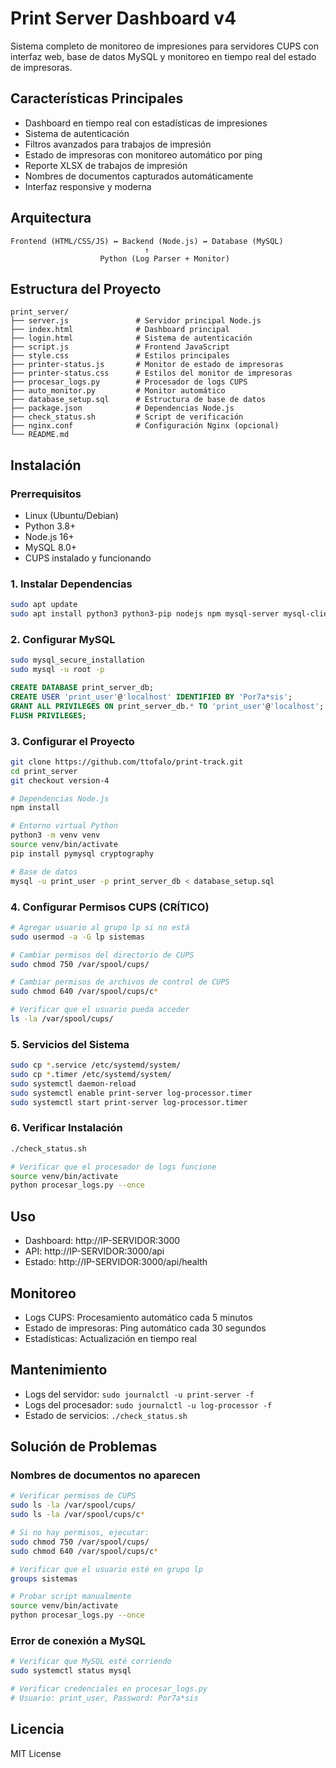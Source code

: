 # Print Server Dashboard v4

Sistema completo de monitoreo de impresiones para servidores CUPS con interfaz web, base de datos MySQL y monitoreo en tiempo real del estado de impresoras.

## Características Principales

- Dashboard en tiempo real con estadísticas de impresiones
- Sistema de autenticación
- Filtros avanzados para trabajos de impresión
- Estado de impresoras con monitoreo automático por ping
- Reporte XLSX de trabajos de impresión
- Nombres de documentos capturados automáticamente
- Interfaz responsive y moderna

## Arquitectura

```
Frontend (HTML/CSS/JS) ↔ Backend (Node.js) ↔ Database (MySQL)
                              ↑
                    Python (Log Parser + Monitor)
```

## Estructura del Proyecto

```
print_server/
├── server.js               # Servidor principal Node.js
├── index.html              # Dashboard principal
├── login.html              # Sistema de autenticación
├── script.js               # Frontend JavaScript
├── style.css               # Estilos principales
├── printer-status.js       # Monitor de estado de impresoras
├── printer-status.css      # Estilos del monitor de impresoras
├── procesar_logs.py        # Procesador de logs CUPS
├── auto_monitor.py         # Monitor automático
├── database_setup.sql      # Estructura de base de datos
├── package.json            # Dependencias Node.js
├── check_status.sh         # Script de verificación
├── nginx.conf              # Configuración Nginx (opcional)
└── README.md
```

## Instalación

### Prerrequisitos
- Linux (Ubuntu/Debian)
- Python 3.8+
- Node.js 16+
- MySQL 8.0+
- CUPS instalado y funcionando

### 1. Instalar Dependencias
```bash
sudo apt update
sudo apt install python3 python3-pip nodejs npm mysql-server mysql-client git cups -y
```

### 2. Configurar MySQL
```bash
sudo mysql_secure_installation
sudo mysql -u root -p
```

```sql
CREATE DATABASE print_server_db;
CREATE USER 'print_user'@'localhost' IDENTIFIED BY 'Por7a*sis';
GRANT ALL PRIVILEGES ON print_server_db.* TO 'print_user'@'localhost';
FLUSH PRIVILEGES;
```

### 3. Configurar el Proyecto
```bash
git clone https://github.com/ttofalo/print-track.git
cd print_server
git checkout version-4

# Dependencias Node.js
npm install

# Entorno virtual Python
python3 -m venv venv
source venv/bin/activate
pip install pymysql cryptography

# Base de datos
mysql -u print_user -p print_server_db < database_setup.sql
```

### 4. Configurar Permisos CUPS (CRÍTICO)
```bash
# Agregar usuario al grupo lp si no está
sudo usermod -a -G lp sistemas

# Cambiar permisos del directorio de CUPS
sudo chmod 750 /var/spool/cups/

# Cambiar permisos de archivos de control de CUPS
sudo chmod 640 /var/spool/cups/c*

# Verificar que el usuario pueda acceder
ls -la /var/spool/cups/
```

### 5. Servicios del Sistema
```bash
sudo cp *.service /etc/systemd/system/
sudo cp *.timer /etc/systemd/system/
sudo systemctl daemon-reload
sudo systemctl enable print-server log-processor.timer
sudo systemctl start print-server log-processor.timer
```

### 6. Verificar Instalación
```bash
./check_status.sh

# Verificar que el procesador de logs funcione
source venv/bin/activate
python procesar_logs.py --once
```

## Uso

- Dashboard: http://IP-SERVIDOR:3000
- API: http://IP-SERVIDOR:3000/api
- Estado: http://IP-SERVIDOR:3000/api/health

## Monitoreo

- Logs CUPS: Procesamiento automático cada 5 minutos
- Estado de impresoras: Ping automático cada 30 segundos
- Estadísticas: Actualización en tiempo real

## Mantenimiento

- Logs del servidor: `sudo journalctl -u print-server -f`
- Logs del procesador: `sudo journalctl -u log-processor -f`
- Estado de servicios: `./check_status.sh`

## Solución de Problemas

### Nombres de documentos no aparecen
```bash
# Verificar permisos de CUPS
sudo ls -la /var/spool/cups/
sudo ls -la /var/spool/cups/c*

# Si no hay permisos, ejecutar:
sudo chmod 750 /var/spool/cups/
sudo chmod 640 /var/spool/cups/c*

# Verificar que el usuario esté en grupo lp
groups sistemas

# Probar script manualmente
source venv/bin/activate
python procesar_logs.py --once
```

### Error de conexión a MySQL
```bash
# Verificar que MySQL esté corriendo
sudo systemctl status mysql

# Verificar credenciales en procesar_logs.py
# Usuario: print_user, Password: Por7a*sis
```

## Licencia

MIT License

